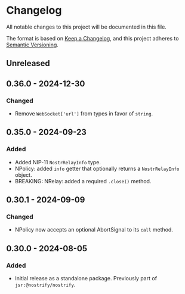 # Changelog

All notable changes to this project will be documented in this file.

The format is based on [Keep a Changelog](https://keepachangelog.com/en/1.1.0/),
and this project adheres to [Semantic Versioning](https://semver.org/spec/v2.0.0.html).

## Unreleased

## 0.36.0 - 2024-12-30

### Changed

- Remove `WebSocket['url']` from types in favor of `string`.

## 0.35.0 - 2024-09-23

### Added

- Added NIP-11 `NostrRelayInfo` type.
- NPolicy: added `info` getter that optionally returns a `NostrRelayInfo` object.
- BREAKING: NRelay: added a required `.close()` method.

## 0.30.1 - 2024-09-09

### Changed

- NPolicy now accepts an optional AbortSignal to its `call` method.

## 0.30.0 - 2024-08-05

### Added

- Initial release as a standalone package. Previously part of `jsr:@nostrify/nostrify`.
